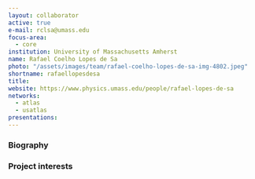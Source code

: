 ```yaml
---
layout: collaborator
active: true
e-mail: rclsa@umass.edu
focus-area:
  - core
institution: University of Massachusetts Amherst
name: Rafael Coelho Lopes de Sa
photo: "/assets/images/team/rafael-coelho-lopes-de-sa-img-4802.jpeg"
shortname: rafaellopesdesa
title:
website: https://www.physics.umass.edu/people/rafael-lopes-de-sa
networks:
  - atlas
  - usatlas
presentations:
---
```


### Biography

### Project interests


